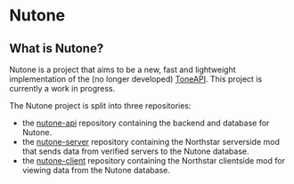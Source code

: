 # Nutone

## What is Nutone?

Nutone is a project that aims to be a new, fast and lightweight implementation of the (no longer developed) [ToneAPI](https://github.com/ToneAPI). This project is currently a work in progress.

The Nutone project is split into three repositories:
- the [nutone-api](https://github.com/nutone-tf/nutone-api) repository containing the backend and database for Nutone.
- the [nutone-server](https://github.com/nutone-tf/nutone-server) repository containing the Northstar serverside mod that sends data from verified servers to the Nutone database.
- the [nutone-client](https://github.com/nutone-tf/nutone-client) repository containing the Northstar clientside mod for viewing data from the Nutone database.
